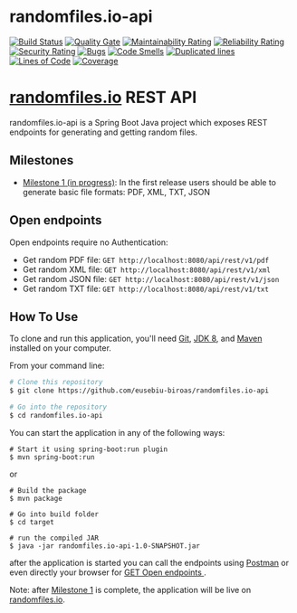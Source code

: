 # randomfiles.io-api
[![Build Status](https://travis-ci.org/eusebiu-biroas/randomfiles.io-api.svg?branch=master)](https://travis-ci.org/eusebiu-biroas/randomfiles.io-api) [![Quality Gate](https://sonarcloud.io/api/project_badges/measure?project=randomfiles.io%3Arandomfiles.io-api&metric=alert_status)](https://sonarcloud.io/dashboard?id=randomfiles.io%3Arandomfiles.io-api) [![Maintainability Rating](https://sonarcloud.io/api/project_badges/measure?project=randomfiles.io%3Arandomfiles.io-api&metric=sqale_rating)](https://sonarcloud.io/dashboard?id=randomfiles.io%3Arandomfiles.io-api) [![Reliability Rating](https://sonarcloud.io/api/project_badges/measure?project=randomfiles.io%3Arandomfiles.io-api&metric=reliability_rating)](https://sonarcloud.io/dashboard?id=randomfiles.io%3Arandomfiles.io-api) [![Security Rating](https://sonarcloud.io/api/project_badges/measure?project=randomfiles.io%3Arandomfiles.io-api&metric=security_rating)](https://sonarcloud.io/dashboard?id=randomfiles.io%3Arandomfiles.io-api) [![Bugs](https://sonarcloud.io/api/project_badges/measure?project=randomfiles.io%3Arandomfiles.io-api&metric=bugs)](https://sonarcloud.io/dashboard?id=randomfiles.io%3Arandomfiles.io-api) [![Code Smells](https://sonarcloud.io/api/project_badges/measure?project=randomfiles.io%3Arandomfiles.io-api&metric=code_smells
)](https://sonarcloud.io/dashboard?id=randomfiles.io%3Arandomfiles.io-api) [![Duplicated lines](https://sonarcloud.io/api/project_badges/measure?project=randomfiles.io%3Arandomfiles.io-api&metric=duplicated_lines_density
)](https://sonarcloud.io/dashboard?id=randomfiles.io%3Arandomfiles.io-api) [![Lines of Code](https://sonarcloud.io/api/project_badges/measure?project=randomfiles.io%3Arandomfiles.io-api&metric=ncloc
)](https://sonarcloud.io/dashboard?id=randomfiles.io%3Arandomfiles.io-api) [![Coverage](https://sonarcloud.io/api/project_badges/measure?project=randomfiles.io%3Arandomfiles.io-api&metric=coverage
)](https://sonarcloud.io/dashboard?id=randomfiles.io%3Arandomfiles.io-api) 

# [randomfiles.io](http://randomfiles.io) REST API

randomfiles.io-api is a Spring Boot Java project which exposes REST endpoints for generating and getting random files.

## Milestones

- [Milestone 1 (in progress)](https://github.com/eusebiu-biroas/randomfiles.io-api/milestone/1): In the first release
 users should be able to generate basic file formats: PDF, XML, TXT, JSON
                                                                                   
## Open endpoints

Open endpoints require no Authentication:
* Get random PDF file: `GET http://localhost:8080/api/rest/v1/pdf`
* Get random XML file: `GET http://localhost:8080/api/rest/v1/xml`
* Get random JSON file: `GET http://localhost:8080/api/rest/v1/json`
* Get random TXT file: `GET http://localhost:8080/api/rest/v1/txt`

## How To Use

To clone and run this application, you'll need [Git](https://git-scm.com), 
[JDK 8](http://www.oracle.com/technetwork/java/javase/downloads/jdk8-downloads-2133151.html),
 and [Maven](https://maven.apache.org/download.cgi) installed on your computer. 

From your command line:

```bash
# Clone this repository
$ git clone https://github.com/eusebiu-biroas/randomfiles.io-api

# Go into the repository
$ cd randomfiles.io-api
```

You can start the application in any of the following ways:


```
# Start it using spring-boot:run plugin
$ mvn spring-boot:run
```

or

```
# Build the package
$ mvn package

# Go into build folder
$ cd target

# run the compiled JAR
$ java -jar randomfiles.io-api-1.0-SNAPSHOT.jar
```
after the application is started you can call the endpoints using [Postman](https://www.getpostman.com) or even
directly your browser for [GET Open endpoints ](#open-endpoints).  

Note: after [Milestone 1](https://github.com/eusebiu-biroas/randomfiles.io-api/milestone/1) is complete, the application
will be live on [randomfiles.io](http://randomfiles.io).
